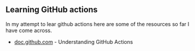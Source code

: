 
## Learning GitHub actions

In my attempt to lear github actions here are some of the resources so
far I have come across.

-   [doc.github.com](https://docs.github.com/en/actions/learn-github-actions/understanding-github-actions#viewing-the-jobs-activity) -
    Understanding GitHub Actions
